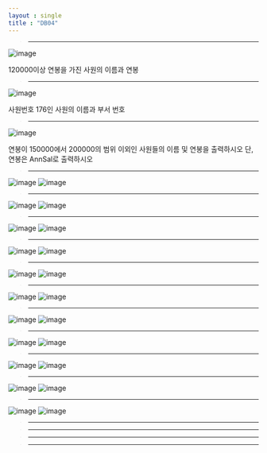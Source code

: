 ```yaml
---
layout : single
title : "DB04"
---
```

>****

![image](https://user-images.githubusercontent.com/105334682/179450080-959c4a4f-3959-4cb1-a725-de6edabd801c.png)

120000이상 연봉을 가진 사원의 이름과 연봉

>****

![image](https://user-images.githubusercontent.com/105334682/179450121-9e1604d2-3ab7-4456-aa9c-1a8c920ee7ed.png)

사원번호 176인 사원의 이름과 부서 번호

>****

![image](https://user-images.githubusercontent.com/105334682/179450932-f36561fb-50f5-43d3-8380-3ef1cf3a4c66.png)

연봉이 150000에서 200000의 범위 이외인 사원들의 이름 및 연봉을 출력하시오
단, 연봉은 AnnSal로 출력하시오

>****

![image](https://user-images.githubusercontent.com/105334682/179451950-9fabefbb-23d6-4889-81aa-bb36950b4083.png)
![image](https://user-images.githubusercontent.com/105334682/179452096-e65db781-d9f2-4a3e-8b7b-7e7192915de3.png)
>****

![image](https://user-images.githubusercontent.com/105334682/179454254-797b15bf-7ca1-4f4a-a170-f1a232a306e6.png)
![image](https://user-images.githubusercontent.com/105334682/179454270-8dc556f5-6c0e-4646-b892-c38710665a0f.png)
>****

![image](https://user-images.githubusercontent.com/105334682/179455191-2582de1d-fc40-4601-b8e1-4f1895c74f9c.png)
![image](https://user-images.githubusercontent.com/105334682/179455285-dfa675c3-bd84-48f5-adda-17bb635c52c8.png)
>****

![image](https://user-images.githubusercontent.com/105334682/179455775-53d878be-8493-42e7-83e0-da7d995a3104.png)
![image](https://user-images.githubusercontent.com/105334682/179455799-10ea2a4b-9e30-44f6-ad69-10ad781af217.png)
>****

![image](https://user-images.githubusercontent.com/105334682/179456779-252f54c1-6bbf-4ef0-87e6-f1d4ea0f4a76.png)
![image](https://user-images.githubusercontent.com/105334682/179456799-2ea76062-ab86-416d-8ce9-9e4da3eb77b3.png)
>****

![image](https://user-images.githubusercontent.com/105334682/179456961-a87e553b-2bf4-4336-a704-0071d4e988a4.png)
![image](https://user-images.githubusercontent.com/105334682/179456998-f8ceb6e8-e6a4-4877-9688-66daaed2e4ef.png)
>****

![image](https://user-images.githubusercontent.com/105334682/179457593-5fb24687-6b55-4803-b013-8d4398a2a7b7.png)
![image](https://user-images.githubusercontent.com/105334682/179457608-260da299-83ba-43b0-9675-e22783383080.png)
>****

![image](https://user-images.githubusercontent.com/105334682/179458378-12074941-785a-4872-bc25-af954d7df062.png)
![image](https://user-images.githubusercontent.com/105334682/179458805-37d9450a-cef0-49a1-90e7-e3e382dfcb22.png)
>****

![image](https://user-images.githubusercontent.com/105334682/179459382-603c0faf-184a-4669-bd9e-f8fb64411233.png)
![image](https://user-images.githubusercontent.com/105334682/179461580-74083990-ad3a-4228-835e-855ca06ed9e3.png)
>****

![image](https://user-images.githubusercontent.com/105334682/179462821-bd043f54-bca0-44e2-b46b-7eb81a340358.png)
![image](https://user-images.githubusercontent.com/105334682/179463794-5ab891c5-88b1-4282-919a-237ee22222d2.png)
>****

![image](https://user-images.githubusercontent.com/105334682/179463919-f75cbaae-521f-422c-8f03-0911a12ce201.png)
![image](https://user-images.githubusercontent.com/105334682/179465945-4fd78e1d-8d84-47a0-8014-d73bc77142c0.png)

>****


>****


>****


>****
